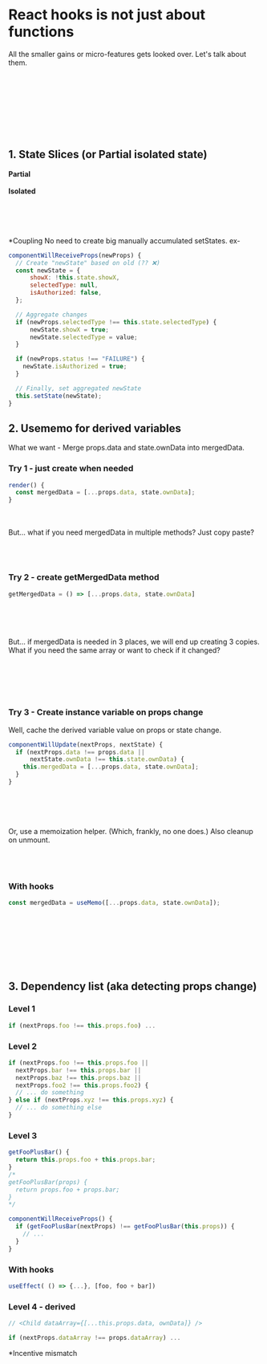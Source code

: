 # React hooks is not just about functions

<!--
Whenever I hear someone (new) talk about hooks, it's all about - oh, functions are the future - that's why react moved to function components. And maybe a little bit about composition instead of inheritance, wrapper hell and reusing logic.
-->

All the smaller gains or micro-features gets looked over. Let's talk about them.

<br/><br/><br/><br/><br/><br/><br/>

## 1. State Slices (or Partial isolated state)

**Partial**
<br/><br/>
**Isolated**
<br/><br/><br/><br/><br/>

<!--
**Partial** - Instead of one big object, we can create state slices - and update them separately. Initialize it, update it without thinking about other slices.

**Isolated** - WIth reusable logic, you need to make sure that two slice namespaces never collide. Else using hooks will be very hard, because you need to know its internal details.

Good for hooks. But also good for groupby feature within a component - each feature can manage their own state without worrying.
-->

*Coupling
No need to create big manually accumulated setStates. ex- 
```jsx
componentWillReceiveProps(newProps) {
  // Create "newState" based on old (?? ❌)
  const newState = {
      showX: !this.state.showX,
      selectedType: null,
      isAuthorized: false,
  };

  // Aggregate changes
  if (newProps.selectedType !== this.state.selectedType) {
      newState.showX = true;
      newState.selectedType = value;
  }

  if (newProps.status !== "FAILURE") {
    newState.isAuthorized = true;
  }

  // Finally, set aggregated newState
  this.setState(newState);
}
```

## 2. Usememo for derived variables

What we want - Merge props.data and state.ownData into mergedData.

### Try 1 - just create when needed
```js
render() {
  const mergedData = [...props.data, state.ownData];
}
```

<br/><br/>
But... what if you need mergedData in multiple methods? Just copy paste?

<br/><br/>

### Try 2 - create getMergedData method

```js
getMergedData = () => [...props.data, state.ownData]
```

<br/><br/><br/>

But... if mergedData is needed in 3 places, we will end up creating 3 copies. 
What if you need the same array or want to check if it changed?

<br/><br/><br/><br/>

### Try 3 - Create instance variable on props change
Well, cache the derived variable value on props or state change.

```js
componentWillUpdate(nextProps, nextState) {
  if (nextProps.data !== props.data || 
      nextState.ownData !== this.state.ownData) {
    this.mergedData = [...props.data, state.ownData];
  }
}
```

<br/><br/><br/><br/>
Or, use a memoization helper. (Which, frankly, no one does.) Also cleanup on unmount.
<br/><br/><br/><br/>

### With hooks
```js
const mergedData = useMemo([...props.data, state.ownData]);
```
<br/><br/><br/><br/><br/><br/>

## 3. Dependency list (aka detecting props change)

### Level 1
```js
if (nextProps.foo !== this.props.foo) ...
```

### Level 2
```js
if (nextProps.foo !== this.props.foo ||
  nextProps.bar !== this.props.bar ||
  nextProps.baz !== this.props.baz ||
  nextProps.foo2 !== this.props.foo2) {
  // ... do something
} else if (nextProps.xyz !== this.props.xyz) {
  // ... do something else
}
```

### Level 3
```js
getFooPlusBar() {
  return this.props.foo + this.props.bar;
}
/*
getFooPlusBar(props) {
  return props.foo + props.bar;
}
*/

componentWillReceiveProps() {
  if (getFooPlusBar(nextProps) !== getFooPlusBar(this.props)) {
    // ...
  }
}
```

### With hooks
```js
useEffect( () => {...}, [foo, foo + bar])
```

### Level 4 - derived
```js
// <Child dataArray={[...this.props.data, ownData]} />

if (nextProps.dataArray !== props.dataArray) ...
```

*Incentive mismatch

## 

<!--stackedit_data:
eyJoaXN0b3J5IjpbNzk3OTg1MDMyLC0xOTc4MzQwOTI2LC0xNj
MxOTk0NjQ1LDEzMjQ0NjE4NjEsLTMyNTY2MTY0LC0xODUwMDE1
ODgzLC05MjUzNTM1MzcsLTQ5NDEwOTMxOCwtMTUxMjQ5MjQ2My
wtMTQ4MDgzNTQzNCwxOTkxNjQ1OTA4LDEyMDA0OTk4ODUsLTI5
NTMwMjM2LDM5OTQ2Mjk5OCw1NDU5Njg5MTYsLTg3OTk0MDY3OC
wtMjA5NjQyOTM3NiwtMTY1MDc4MTA4NCwxNjE1MjI4NTM0LC01
MzkxMzUwODRdfQ==
-->